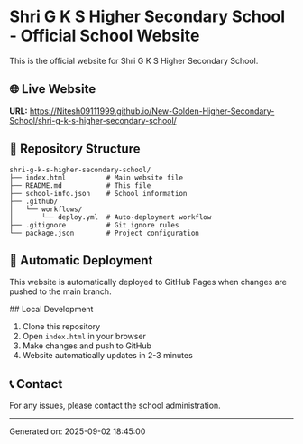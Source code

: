 # Shri G K S Higher Secondary School - Official School Website

This is the official website for Shri G K S Higher Secondary School.

## 🌐 Live Website
**URL:** https://Nitesh09111999.github.io/New-Golden-Higher-Secondary-School/shri-g-k-s-higher-secondary-school/

## 📁 Repository Structure
```
shri-g-k-s-higher-secondary-school/
├── index.html          # Main website file
├── README.md           # This file
├── school-info.json    # School information
├── .github/
│   └── workflows/
│       └── deploy.yml  # Auto-deployment workflow
├── .gitignore          # Git ignore rules
└── package.json        # Project configuration
```

## 🚀 Automatic Deployment
This website is automatically deployed to GitHub Pages when changes are pushed to the main branch.

##️ Local Development
1. Clone this repository
2. Open `index.html` in your browser
3. Make changes and push to GitHub
4. Website automatically updates in 2-3 minutes

## 📞 Contact
For any issues, please contact the school administration.

---
Generated on: 2025-09-02 18:45:00
